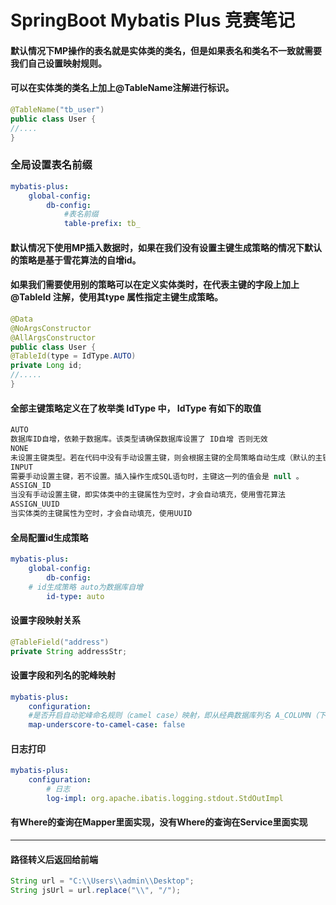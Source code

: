 # SpringBoot Mybatis Plus 竞赛笔记

#### 默认情况下MP操作的表名就是实体类的类名，但是如果表名和类名不一致就需要我们自己设置映射规则。
#### 可以在实体类的类名上加上@TableName注解进行标识。

```java
@TableName("tb_user")
public class User {
//....
}
```
  

### 全局设置表名前缀
```yaml
mybatis-plus:
    global-config:
        db-config:
            #表名前缀
            table-prefix: tb_
```

#### 默认情况下使用MP插入数据时，如果在我们没有设置主键生成策略的情况下默认的策略是基于雪花算法的自增id。
#### 如果我们需要使用别的策略可以在定义实体类时，在代表主键的字段上加上 @TableId 注解，使用其type 属性指定主键生成策略。

```java
@Data
@NoArgsConstructor
@AllArgsConstructor
public class User {
@TableId(type = IdType.AUTO)
private Long id;
//.....
}
```

#### 全部主键策略定义在了枚举类 IdType 中， IdType 有如下的取值
```java
AUTO
数据库ID自增，依赖于数据库。该类型请确保数据库设置了 ID自增 否则无效
NONE
未设置主键类型。若在代码中没有手动设置主键，则会根据主键的全局策略自动生成（默认的主键全局策略是基于雪花算法的自增ID）
INPUT
需要手动设置主键，若不设置。插入操作生成SQL语句时，主键这一列的值会是 null 。
ASSIGN_ID
当没有手动设置主键，即实体类中的主键属性为空时，才会自动填充，使用雪花算法
ASSIGN_UUID
当实体类的主键属性为空时，才会自动填充，使用UUID
```

#### 全局配置id生成策略
```yaml
mybatis-plus:
    global-config:
        db-config:
    # id生成策略 auto为数据库自增
        id-type: auto
```

#### 设置字段映射关系

```java
@TableField("address")
private String addressStr;

```

#### 设置字段和列名的驼峰映射
```yaml
mybatis-plus:
    configuration:
    #是否开启自动驼峰命名规则（camel case）映射，即从经典数据库列名 A_COLUMN（下划线命名）到经典 Java 属性名 aColumn（驼峰命名） 的类似映射
    map-underscore-to-camel-case: false
```

#### 日志打印
```yaml
mybatis-plus:
    configuration:
        # 日志
        log-impl: org.apache.ibatis.logging.stdout.StdOutImpl
```



#### 有Where的查询在Mapper里面实现，没有Where的查询在Service里面实现  
---

#### 路径转义后返回给前端
```java
String url = "C:\\Users\\admin\\Desktop";
String jsUrl = url.replace("\\", "/");
```
